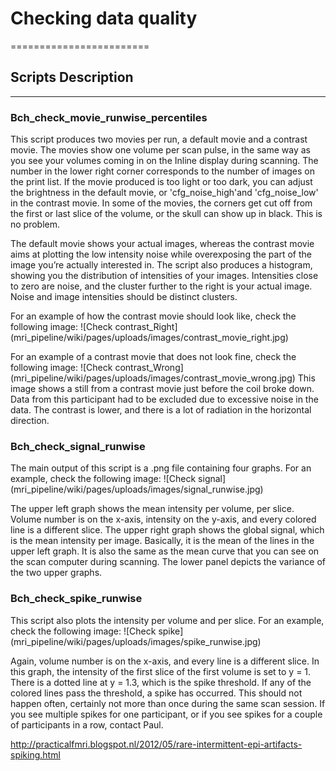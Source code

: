 # Checking data quality
========================
## Scripts Description
------------------------

### Bch_check_movie_runwise_percentiles

This script produces two movies per run, a default movie and a contrast movie. The movies show one volume per scan pulse, in the same way as you see your volumes coming in on the Inline display during scanning. The number in the lower right corner corresponds to the number of images on the print list. If the movie produced is too light or too dark, you can adjust the brightness in the default movie, or 'cfg_noise_high'and 'cfg_noise_low' in the contrast movie. In some of the movies, the corners get cut off from the first or last slice of the volume, or the skull can show up in black. This is no problem. 

The default movie shows your actual images, whereas the contrast movie aims at plotting the low intensity noise while overexposing the part of the image you’re actually interested in. The script also produces a histogram, showing you the distribution of intensities of your images. Intensities close to zero are noise, and the cluster further to the right is your actual image. Noise and image intensities should be distinct clusters. 

For an example of how the contrast movie should look like, check the following image:
![Check contrast_Right] (mri_pipeline/wiki/pages/uploads/images/contrast_movie_right.jpg)

For an example of a contrast movie that does not look fine, check the following image:
![Check contrast_Wrong] (mri_pipeline/wiki/pages/uploads/images/contrast_movie_wrong.jpg)
This image shows a still from a contrast movie just before the coil broke down. Data from this participant had to be excluded due to excessive noise in the data. The contrast is lower, and there is a lot of radiation in the horizontal direction.

### Bch_check_signal_runwise

The main output of this script is a .png file containing four graphs. For an example, check the following image:
![Check signal] (mri_pipeline/wiki/pages/uploads/images/signal_runwise.jpg)

The upper left graph shows the mean intensity per volume, per slice. Volume number is on the x-axis, intensity on the y-axis, and every colored line is a different slice. The upper right graph shows the global signal, which is the mean intensity per image. Basically, it is the mean of the lines in the upper left graph. It is also the same as the mean curve that you can see on the scan computer during scanning. The lower panel depicts the variance of the two upper graphs.  

### Bch_check_spike_runwise

This script also plots the intensity per volume and per slice. For an example, check the following image:
![Check spike] (mri_pipeline/wiki/pages/uploads/images/spike_runwise.jpg)

Again, volume number is on the x-axis, and every line is a different slice. In this graph, the intensity of the first slice of the first volume is set to y = 1. There is a dotted line at y = 1.3, which is the spike threshold. If any of the colored lines pass the threshold, a spike has occurred. This should not happen often, certainly not more than once during the same scan session. If you see multiple spikes for one participant, or if you see spikes for a couple of participants in a row, contact Paul. 


http://practicalfmri.blogspot.nl/2012/05/rare-intermittent-epi-artifacts-spiking.html